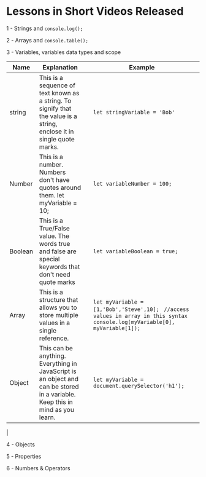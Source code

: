 # Lessons in Short Videos Released

1 - Strings and ```console.log();```

2 - Arrays and ```console.table();```

3 - Variables, variables data types and scope 

|Name  	| Explanation  	|  	|  Example	|  	|
|---	|---	|---	|---	|---	|
| string 	| This is a sequence of text known as a string. To signify that the value is a string, enclose it in single quote marks. 	|  	  	| ```let stringVariable = 'Bob'``` 	|
|Number   	|  This is a number. Numbers don't have quotes around them. 	let myVariable = 10; 	|  	 	|  ```let variableNumber = 100;```	|
|Boolean  	| This is a True/False value. The words true and false are special keywords that don't need quote marks 	|  	 	| 	```let variableBoolean = true;``` 	|
|Array 	| This is a structure that allows you to store multiple values in a single reference. |  	|  	  ```let myVariable = [1,'Bob','Steve',10]; ``` ```//access values in array in this syntax``` ```console.log(myVariable[0], myVariable[1]);``` |
|Object  	| 	This can be anything. Everything in JavaScript is an object and can be stored in a variable. Keep this in mind as you learn. 	| | ```let myVariable = document.querySelector('h1');```
|





4 - Objects

5 - Properties

6 - Numbers & Operators

